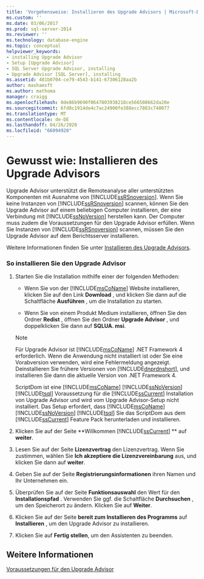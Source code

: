 ```yaml
---
title: 'Vorgehensweise: Installieren des Upgrade Advisors | Microsoft-Dokumentation'
ms.custom: ''
ms.date: 03/06/2017
ms.prod: sql-server-2014
ms.reviewer: ''
ms.technology: database-engine
ms.topic: conceptual
helpviewer_keywords:
- installing Upgrade Advisor
- Setup [Upgrade Advisor]
- SQL Server Upgrade Advisor, installing
- Upgrade Advisor [SQL Server], installing
ms.assetid: 481b0704-ce79-4543-b141-67306128aa2b
author: mashamsft
ms.author: mathoma
manager: craigg
ms.openlocfilehash: 0de86b9690f0647803938218ce566508662da20e
ms.sourcegitcommit: 6fd8c1914de4c7ac24900fe388ecc7883c740077
ms.translationtype: MT
ms.contentlocale: de-DE
ms.lasthandoff: 04/26/2020
ms.locfileid: "66094920"
---
```

# <a name="how-to-install-upgrade-advisor"></a>Gewusst wie: Installieren des Upgrade Advisors
  Upgrade Advisor unterstützt die Remoteanalyse aller unterstützten Komponenten mit Ausnahme von [!INCLUDE[ssRSnoversion](../../includes/ssrsnoversion-md.md)]. Wenn Sie keine Instanzen von [!INCLUDE[ssRSnoversion](../../includes/ssrsnoversion-md.md)] scannen, können Sie den Upgrade Advisor auf einem beliebigen Computer installieren, der eine Verbindung mit [!INCLUDE[ssNoVersion](../../includes/ssnoversion-md.md)] herstellen kann. Der Computer muss zudem die Voraussetzungen für den Upgrade Advisor erfüllen. Wenn Sie Instanzen von [!INCLUDE[ssRSnoversion](../../includes/ssrsnoversion-md.md)] scannen, müssen Sie den Upgrade Advisor auf dem Berichtsserver installieren.  
  
 Weitere Informationen finden Sie unter [Installieren des Upgrade Advisors](../../../2014/sql-server/install/installing-upgrade-advisor.md).  
  
### <a name="to-install-upgrade-advisor"></a>So installieren Sie den Upgrade Advisor  
  
1.  Starten Sie die Installation mithilfe einer der folgenden Methoden:  
  
    -   Wenn Sie von der [!INCLUDE[msCoName](../../includes/msconame-md.md)] Website installieren, klicken Sie auf den Link **Download** , und klicken Sie dann auf die Schaltfläche **Ausführen** , um die Installation zu starten.  
  
    -   Wenn Sie von einem Produkt Medium installieren, öffnen Sie den Ordner **Redist** , öffnen Sie den Ordner **Upgrade Advisor** , und doppelklicken Sie dann auf **SQLUA. msi**.  
  
    > [!NOTE]  
    >  Für Upgrade Advisor ist [!INCLUDE[msCoName](../../includes/msconame-md.md)] .NET Framework 4 erforderlich. Wenn die Anwendung nicht installiert ist oder Sie eine Vorabversion verwenden, wird eine Fehlermeldung angezeigt. Deinstallieren Sie frühere Versionen von [!INCLUDE[dnprdnshort](../../includes/dnprdnshort-md.md)], und installieren Sie dann die aktuelle Version von .NET Framework 4.  
    >   
    >  ScriptDom ist eine [!INCLUDE[msCoName](../../includes/msconame-md.md)] [!INCLUDE[ssNoVersion](../../includes/ssnoversion-md.md)] [!INCLUDE[tsql](../../includes/tsql-md.md)] Voraussetzung für die [!INCLUDE[ssCurrent](../../includes/sscurrent-md.md)] Installation von Upgrade Advisor und wird vom Upgrade Advisor-Setup nicht installiert. Das Setup erfordert, dass [!INCLUDE[msCoName](../../includes/msconame-md.md)] [!INCLUDE[ssNoVersion](../../includes/ssnoversion-md.md)] [!INCLUDE[tsql](../../includes/tsql-md.md)] Sie das ScriptDom aus dem [!INCLUDE[ssCurrent](../../includes/sscurrent-md.md)] Feature Pack herunterladen und installieren.  
  
2.  Klicken Sie auf der Seite **Willkommen [!INCLUDE[ssCurrent](../../includes/sscurrent-md.md)] ** auf **weiter**.  
  
3.  Lesen Sie auf der Seite **Lizenzvertrag** den Lizenzvertrag. Wenn Sie zustimmen, wählen Sie **Ich akzeptiere die Lizenzvereinbarung** aus, und klicken Sie dann auf **weiter**.  
  
4.  Geben Sie auf der Seite **Registrierungsinformationen** ihren Namen und Ihr Unternehmen ein.  
  
5.  Überprüfen Sie auf der Seite **Funktionsauswahl** den Wert für den **Installationspfad** . Verwenden Sie ggf. die Schaltfläche **Durchsuchen** , um den Speicherort zu ändern. Klicken Sie auf **Weiter**.  
  
6.  Klicken Sie auf der Seite **bereit zum Installieren des Programms** auf **Installieren** , um den Upgrade Advisor zu installieren.  
  
7.  Klicken Sie auf **Fertig stellen**, um den Assistenten zu beenden.  
  
## <a name="see-also"></a>Weitere Informationen  
 [Voraussetzungen für den Upgrade Advisor](../../../2014/sql-server/install/upgrade-advisor-prerequisites.md)  
  
  

